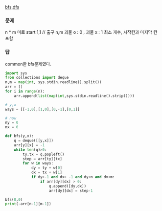 [bfs,dfs](../bfs,dfs.md)

### 문제
n * m 미로
start 1,1 // 출구 n,m
괴물 o : 0 , 괴물 x : 1
최소 개수,  시작칸과 마지막 칸 포함


### 답
common한 bfs문제였다.
```python
import sys
from collections import deque
n,m = map(int, sys.stdin.readline().split())
arr = []
for i in range(n):
    arr.append(list(map(int,sys.stdin.readline().strip())))

# y,x
ways = [[-1,0],[1,0],[0,-1],[0,1]]

# now
ny = 0
nx = 0

def bfs(y,x):
    q = deque([[y,x]])
    arr[y][x] = -1
    while len(q)>0:
        ty,tx = q.popleft()
        step = arr[ty][tx]
        for w in ways:
            dy = ty + w[0]
            dx = tx + w[1] 
            if dy>-1 and dx> -1 and dy<n and dx<m:
                if arr[dy][dx] > 0:
                    q.append([dy,dx])
                    arr[dy][dx] = step-1

bfs(0,0)
print(-arr[n-1][m-1])

```
